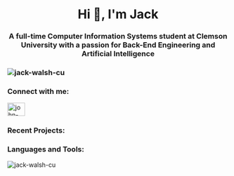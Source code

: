 <h1 align="center">Hi 👋, I'm Jack</h1>
<h3 align="center">A full-time Computer Information Systems student at Clemson University with a passion for Back-End Engineering and Artificial Intelligence<h3>

<p align="left"> <img src="https://komarev.com/ghpvc/?username=jack-walsh-cu&label=Profile%20views&color=000000&style=flat" alt="jack-walsh-cu" /> </p>

<h3 align="left">Connect with me:</h3>
<p align="left">
<a href="https://linkedin.com/in/john-walsh-94425423b" target="blank"><img align="center" src="https://raw.githubusercontent.com/rahuldkjain/github-profile-readme-generator/master/src/images/icons/Social/linked-in-alt.svg" alt="john-walsh-94425423b" height="30" width="40" /></a>
</p>
<h3 align="left">Recent Projects:</h3>


<h3 align="left">Languages and Tools:</h3>

<p><img align="left" src="https://github-readme-stats.vercel.app/api/top-langs?username=jack-walsh-cu&show_icons=true&theme=dark&locale=en&layout=compact" alt="jack-walsh-cu" /></p>


